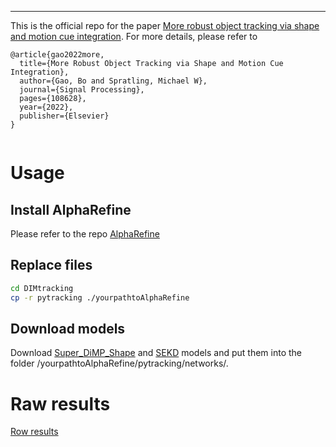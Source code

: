 ***
This is the official repo for the paper [More robust object tracking via shape and motion cue integration](https://www.sciencedirect.com/science/article/pii/S0165168422001682). For more details, please refer to
```
@article{gao2022more,
  title={More Robust Object Tracking via Shape and Motion Cue Integration},
  author={Gao, Bo and Spratling, Michael W},
  journal={Signal Processing},
  pages={108628},
  year={2022},
  publisher={Elsevier}
}


```

# Usage
## Install AlphaRefine
Please refer to the repo [AlphaRefine](https://github.com/MasterBin-IIAU/AlphaRefine)
## Replace files
```bash
cd DIMtracking
cp -r pytracking ./yourpathtoAlphaRefine 
```
## Download models
Download [Super_DiMP_Shape](https://drive.google.com/file/d/1wjaLhQprER9KWR4d9jAr6nJpTw0fRvpc/view?usp=sharing) and [SEKD](https://drive.google.com/file/d/1jSMjbGhbEgcFe3B50YcYFbgsIFxcFFE6/view?usp=sharing) models and put them into the folder /yourpathtoAlphaRefine/pytracking/networks/.

# Raw results 
[Row results](https://drive.google.com/file/d/1ZkZWdr43G4yUG4hrT_TPhDTe6gtAn0nL/view?usp=sharing)
